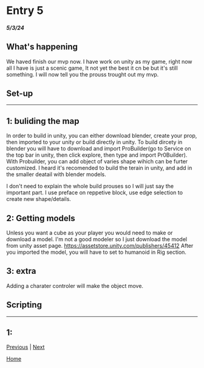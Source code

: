 # Entry 5
##### 5/3/24

## What's happening
We haved finish our mvp now. I have work on unity as my game, right now all I have is just a scenic game, It not yet the best it cn be but it's still something. I will now tell you the prouss trought out my mvp.

## Set-up
---
## 1: buliding the map
In order to build in unity, you can either download blender, create your prop, then imported to your unity or build directly in unity. To build dircety in blender you will have to download and import ProBuilder(go to Service on the top bar in unity, then click explore, then type and import Pr0Builder). With Probuilder, you can add object of varies shape wihich can be furter customized.
I heard it's recomended to build the terain in unity, and add in the smaller deatail with blender models.

I don't need to explain the whole build prouses so I will just say the important part. I use preface on reppetive block, use edge selection to create new shape/details.

## 2: Getting models
Unless you want a cube as your player you would need to make or download a model. I'm not a good modeler so I just download the model from unity asset page.
https://assetstore.unity.com/publishers/45412
After you imported the model, you will have to set to humanoid in Rig section.

## 3: extra
Adding a charater controler will make the object move.

## Scripting
---
## 1: 


[Previous](entry04.md) | [Next](entry06.md)

[Home](../README.md)